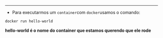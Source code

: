 ___
- Para executarmos um `container`com `docker`usamos o comando:
```zsh
docker run hello-world
```
**hello-world é o nome do container que estamos querendo que ele rode**
